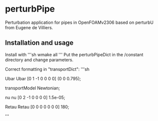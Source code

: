# perturbPipe
Perturbation application for pipes in OpenFOAMv2306 based on perturbU from Eugene de Villiers. 

## Installation and usage
Install with 
'''sh
wmake all
'''
Put the perturbPipeDict in the /constant directory and change parameters.


Correct formatting in "transportDict":
'''sh


Ubar Ubar [0 1 -1 0 0 0 0] (0 0 0.795);

transportModel Newtonian;

nu nu [0 2 -1 0 0 0 0] 1.5e-05; 

Retau Retau [0 0 0 0 0 0 0] 180; 

'''